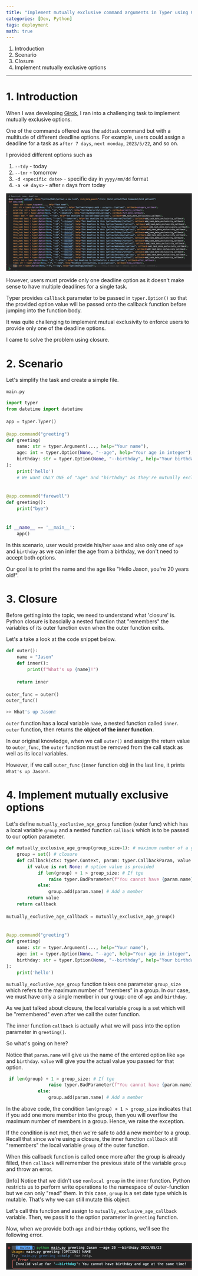 ```yaml
---
title: "Implement mutually exclusive command arguments in Typer using Closure"
categories: [Dev, Python]
tags: deployment
math: true
---
```


1. Introduction
2. Scenario
3. Closure
4. Implement mutually exclusive options

---

# 1. Introduction

When I was developing [Girok](https://github.com/noisrucer/girok), I ran into a challenging task to implement <span class="hl">mutually exclusive options</span>.

One of the commands offered was the `addtask` command but with a multitude of different deadline options. For example, users could assign a deadline for a task as `after 7 days`, `next monday`, `2023/5/22`, and so on.

I provided different options such as

1. `--tdy` - today
2. `--tmr` - tomorrow
3. `-d <specific date>` - specific day in `yyyy/mm/dd` format
4. `-a <# days>` - after `n` days from today

![](/assets/img/temp/Pasted%20image%2020230330164751.png)

However, users must provide <span class="hl">only one deadline option</span> as it doesn't make sense to have multiple deadlines for a single task.

Typer provides `callback` parameter to be passed in `typer.Option()` so that the provided option value will be passed onto the callback function before jumping into the function body.

It was quite challenging to implement mutual exclusivity to enforce users to provide only one of the deadline options.

I came to solve the problem using <span class="hl">closure</span>.

# 2. Scenario

Let's simplify the task and create a simple file.

`main.py`

```python
import typer
from datetime import datetime

app = typer.Typer()

@app.command("greeting")
def greeting(
    name: str = typer.Argument(..., help="Your name"),
    age: int = typer.Option(None, "--age", help="Your age in integer"),
    birthday: str = typer.Option(None, "--birthday", help="Your birthday in yyyy/mm/dd format")
):
    print('hello')
    # We want ONLY ONE of "age" and "birthday" as they're mutually exclusive


@app.command("farewell")
def greeting():
    print("bye")


if __name__ == '__main__':
    app()
```

In this scenario, user would provide his/her `name` and also only one of `age` and `birthday` as we can infer the age from a birthday, we don't need to accept both options.

Our goal is to print the name and the age like "Hello Jason, you're 20 years old!".

# 3. Closure

Before getting into the topic, we need to understand what 'closure' is. Python closure is bascially a nested function that "remembers" the variables of its outer function even when the outer function exits.

Let's a take a look at the code snippet below.

```python
def outer():
    name = "Jason"
    def inner():
        print(f"What's up {name}!")

    return inner

outer_func = outer()
outer_func()
```

```bash
>> What's up Jason!
```

`outer` function has a local variable `name`, a nested function called `inner`. `outer` function, then returns the **object of the inner function**.

In our original knowledge, when we call `outer()` and assign the return value to `outer_func`, the `outer` function must be removed from the call stack as well as its local variables.

However, if we call `outer_func` (`inner` function obj) in the last line, it prints `What's up Jason!`.

# 4. Implement mutually exclusive options

Let's define `mutually_exclusive_age_group` function (outer func) which has a local variable `group` and a nested function `callback` which is to be passed to our option parameter.

```python
def mutually_exclusive_age_group(group_size=1): # maximum number of a group
    group = set() # closure
    def callback(ctx: typer.Context, param: typer.CallbackParam, value: str):
        if value is not None: # option value is provided
            if len(group) + 1 > group_size: # If tge
                raise typer.BadParameter(f"You cannot have {param.name} and {next(iter(group))} at the same time!")
            else:
                group.add(param.name) # Add a member
        return value
    return callback

mutually_exclusive_age_callback = mutually_exclusive_age_group()


@app.command("greeting")
def greeting(
    name: str = typer.Argument(..., help="Your name"),
    age: int = typer.Option(None, "--age", help="Your age in integer", callback=mutually_exclusive_age_callback),
    birthday: str = typer.Option(None, "--birthday", help="Your birthday in yyyy/mm/dd format", callback=mutually_exclusive_age_callback)
):
    print('hello')
```

`mutually_exclusive_age_group` function takes one parameter `group_size` which refers to the maximum number of "members" in a group. In our case, we must have only a single member in our group: one of `age` and `birthday`.

As we just talked about closure, the local variable `group` is a set which will be "remembered" even after we call the outer function.

The inner function `callback` is actually what we will pass into the option parameter in `greeting()`.

So what's going on here?

Notice that `param.name` will give us the name of the entered option like `age` and `birthday`. `value` will give you the actual value you passed for that option.

```python
 if len(group) + 1 > group_size: # If tge
                raise typer.BadParameter(f"You cannot have {param.name} and {next(iter(group))} at the same time!")
            else:
                group.add(param.name) # Add a member
```

In the above code, the condition `len(group) + 1 > group_size` indicates that if you add one more member into the group, then you will overflow the maximum number of members in a group. Hence, we raise the exception.

If the condition is not met, then we're safe to add a new member to a group. Recall that since we're using a <span class="hl">closure</span>, the inner function `callback` still "remembers" the local variable `group` of the outer function.

When this callback function is called once more after the group is already filled, then `callback` will remember the previous state of the variable `group` and throw an error.

[Info] Notice that we didn't use `nonlocal group` in the inner function. Python restricts us to perform write operations to the namespace of outer-function but we can only "read" them. In this case, `group` is a set date type which is <span class="hl">mutable</span>. That's why we can still mutate this object.

Let's call this function and assign to `mutually_exclusive_age_callback` variable. Then, we pass it to the option parameter in `greeting` function.

Now, when we provide both `age` and `birthday` options, we'll see the following error.

![](/assets/img/temp/Pasted%20image%2020230330175333.png)
